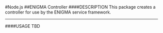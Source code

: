 #Node.js
##ENIGMA Controller
####DESCRIPTION
This package creates a controller for use by the ENIGMA service framework.
___
####USAGE
TBD
